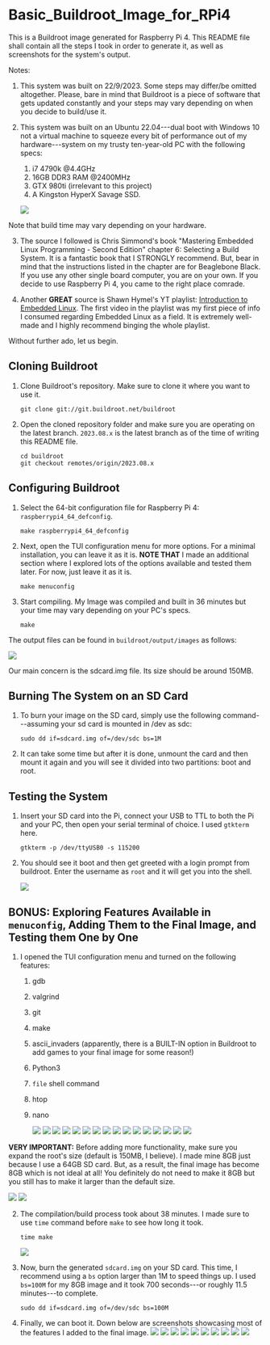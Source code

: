 # Basic_Buildroot_Image_for_RPi4

This is a Buildroot image generated for Raspberry Pi 4. This README file shall contain all the steps I took in order to generate it, as well as screenshots for the system's output.

Notes:

  1. This system was built on 22/9/2023. Some steps may differ/be omitted altogether. Please, bare in mind that Buildroot is a piece of software that gets updated constantly and your steps may vary depending on when you decide to build/use it.
     
  2. This system was built on an Ubuntu 22.04---dual boot with Windows 10 not a virtual machine to squeeze every bit of performance out of my hardware---system on my trusty ten-year-old PC with the following specs:

       1. i7 4790k @4.4GHz
       1. 16GB DDR3 RAM @2400MHz
       1. GTX 980ti (irrelevant to this project) 
       1. A Kingston HyperX Savage SSD.
       
       ![](README_Photos/drip.png)
     
 Note that build time may vary depending on your hardware.
 
  3. The source I followed is Chris Simmond's book "Mastering Embedded Linux Programming - Second Edition" chapter 6: Selecting a Build System. It is a fantastic book that I STRONGLY recommend. But, bear in mind that the instructions listed in the chapter are for Beaglebone Black. If you use any other single board computer, you are on your own. If you decide to use Raspberry Pi 4, you came to the right place comrade.

  4. Another **GREAT** source is Shawn Hymel's YT playlist: [Introduction to Embedded Linux](https://youtube.com/playlist?list=PLEBQazB0HUyTpoJoZecRK6PpDG31Y7RPB&si=eVCmHkRdOECZorKh). The first video in the playlist was my first piece of info I consumed regarding Embedded Linux as a field. It is extremely well-made and I highly recommend binging the whole playlist.

Without further ado, let us begin.


## Cloning Buildroot

1. Clone Buildroot's repository. Make sure to clone it where you want to use it.

   ```
   git clone git://git.buildroot.net/buildroot
   ```


2. Open the cloned repository folder and make sure you are operating on the latest branch. `2023.08.x` is the latest branch as of the time of writing this README file.

   ```
   cd buildroot
   git checkout remotes/origin/2023.08.x
   ```


## Configuring Buildroot

1. Select the 64-bit configuration file for Raspberry Pi 4: `raspberrypi4_64_defconfig`.

   ```
   make raspberrypi4_64_defconfig
   ```


2. Next, open the TUI configuration menu for more options. For a minimal installation, you can leave it as it is. **NOTE THAT** I made an additional section where I explored lots of the options available and tested them later. For now, just leave it as it is.

   ```
   make menuconfig
   ```

3. Start compiling. My Image was compiled and built in 36 minutes but your time may vary depending on your PC's specs.

   ```
   make
   ```


The output files can be found in `buildroot/output/images` as follows:

![](README_Photos/18.png)

Our main concern is the sdcard.img file. Its size should be around 150MB.


## Burning The System on an SD Card

1. To burn your image on the SD card, simply use the following command---assuming your sd card is mounted in /dev as sdc:

   ```
   sudo dd if=sdcard.img of=/dev/sdc bs=1M
   ```


2. It can take some time but after it is done, unmount the card and then mount it again and you will see it divided into two partitions: boot and root.


## Testing the System

1. Insert your SD card into the Pi, connect your USB to TTL to both the Pi and your PC, then open your serial terminal of choice. I used `gtkterm` here.

   ```
   gtkterm -p /dev/ttyUSB0 -s 115200
   ```

2. You should see it boot and then get greeted with a login prompt from buildroot. Enter the username as `root` and it will get you into the shell.

   ![](README_Photos/21.png)



## **BONUS**: Exploring Features Available in `menuconfig`, Adding Them to the Final Image, and Testing them One by One

1. I opened the TUI configuration menu and turned on the following features:
   1. gdb
   2. valgrind
   3. git
   4. make
   5. ascii_invaders (apparently, there is a BUILT-IN option in Buildroot to add games to your final image for some reason!)
   6. Python3
   7. `file` shell command
   8. htop
   9. nano

       ![](README_Photos/1.png)
       ![](README_Photos/2.png)
       ![](README_Photos/3.png)
       ![](README_Photos/4.png)
       ![](README_Photos/5.png)
       ![](README_Photos/6.png)
       ![](README_Photos/7.png)
       ![](README_Photos/8.png)
       ![](README_Photos/9.png)
       ![](README_Photos/10.png)
       ![](README_Photos/11.png)
       ![](README_Photos/12.png)
       ![](README_Photos/13.png)
       ![](README_Photos/14.png)
       ![](README_Photos/15.png)
       ![](README_Photos/16.png)



**VERY IMPORTANT:** Before adding more functionality, make sure you expand the root's size (default is 150MB, I believe). I made mine 8GB just because I use a 64GB SD card. But, as a result, the final image has become 8GB which is not ideal at all! You definitely do not need to make it 8GB but you still has to make it larger than the default size.

  ![](README_Photos/19.png)
  ![](README_Photos/20.png)

       
2. The compilation/build process took about 38 minutes. I made sure to use `time` command before `make` to see how long it took.

   ```
   time make
   ```

   ![](README_Photos/17.png)


3. Now, burn the generated `sdcard.img` on your SD card. This time, I recommend using a `bs` option larger than 1M to speed things up. I used `bs=100M` for my 8GB image and it took 700 seconds---or roughly 11.5 minutes---to complete.

   ```
   sudo dd if=sdcard.img of=/dev/sdc bs=100M
   ```


4. Finally, we can boot it. Down below are screenshots showcasing most of the features I added to the final image.
       ![](README_Photos/22.png)
       ![](README_Photos/23.png)
       ![](README_Photos/24.png)
       ![](README_Photos/25.png)
       ![](README_Photos/26.png)
       ![](README_Photos/27.png)
       ![](README_Photos/28.png)
       ![](README_Photos/29.png)
       ![](README_Photos/30.png)
       ![](README_Photos/31.png)

